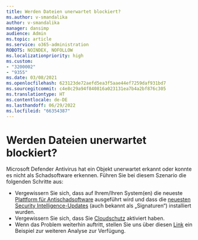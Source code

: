 ```yaml
---
title: Werden Dateien unerwartet blockiert?
ms.author: v-smandalika
author: v-smandalika
manager: dansimp
audience: Admin
ms.topic: article
ms.service: o365-administration
ROBOTS: NOINDEX, NOFOLLOW
ms.localizationpriority: high
ms.custom:
- "3200002"
- "9355"
ms.date: 03/08/2021
ms.openlocfilehash: 623123de72aefd5ea3f5aae44ef7259daf931bd7
ms.sourcegitcommit: c4e8c29a94f840816a023131ea7b4a2bf876c305
ms.translationtype: HT
ms.contentlocale: de-DE
ms.lasthandoff: 06/29/2022
ms.locfileid: "66354387"
---
```

# <a name="files-are-being-blocked-unexpectedly"></a>Werden Dateien unerwartet blockiert?

Microsoft Defender Antivirus hat ein Objekt unerwartet erkannt oder konnte es nicht als Schadsoftware erkennen. Führen Sie bei diesem Szenario die folgenden Schritte aus:

- Vergewissern Sie sich, dass auf Ihrem/Ihren System(en) die neueste [Plattform für Antischadsoftware](https://docs.microsoft.com/windows/security/threat-protection/microsoft-defender-antivirus/manage-updates-baselines-microsoft-defender-antivirus) ausgeführt wird und dass die [neuesten Security Intelligence-Updates](https://www.microsoft.com/security/encyclopedia/adlpackages.aspx) (auch bekannt als „Signaturen“) installiert wurden.
- Vergewissern Sie sich, dass Sie [Cloudschutz](https://docs.microsoft.com/windows/security/threat-protection/microsoft-defender-antivirus/enable-cloud-protection-microsoft-defender-antivirus) aktiviert haben.
- Wenn das Problem weiterhin auftritt, stellen Sie uns über diesen [Link](https://www.microsoft.com/wdsi/filesubmission) ein Beispiel zur weiteren Analyse zur Verfügung.
